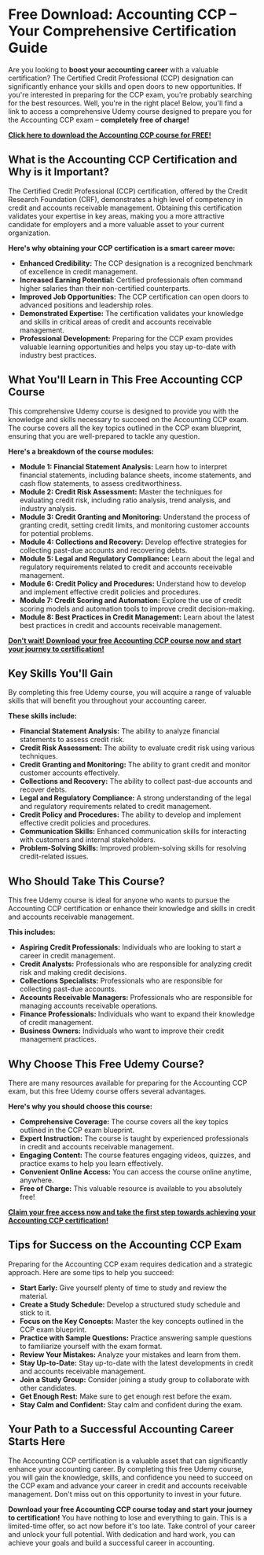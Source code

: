 # Free Download: Accounting CCP – Your Comprehensive Certification Guide

Are you looking to **boost your accounting career** with a valuable certification? The Certified Credit Professional (CCP) designation can significantly enhance your skills and open doors to new opportunities. If you're interested in preparing for the CCP exam, you're probably searching for the best resources. Well, you're in the right place! Below, you'll find a link to access a comprehensive Udemy course designed to prepare you for the Accounting CCP exam – **completely free of charge!**

[**Click here to download the Accounting CCP course for FREE!**](https://udemywork.com/accounting-ccp)

## What is the Accounting CCP Certification and Why is it Important?

The Certified Credit Professional (CCP) certification, offered by the Credit Research Foundation (CRF), demonstrates a high level of competency in credit and accounts receivable management. Obtaining this certification validates your expertise in key areas, making you a more attractive candidate for employers and a more valuable asset to your current organization.

**Here's why obtaining your CCP certification is a smart career move:**

*   **Enhanced Credibility:** The CCP designation is a recognized benchmark of excellence in credit management.
*   **Increased Earning Potential:** Certified professionals often command higher salaries than their non-certified counterparts.
*   **Improved Job Opportunities:** The CCP certification can open doors to advanced positions and leadership roles.
*   **Demonstrated Expertise:** The certification validates your knowledge and skills in critical areas of credit and accounts receivable management.
*   **Professional Development:** Preparing for the CCP exam provides valuable learning opportunities and helps you stay up-to-date with industry best practices.

## What You'll Learn in This Free Accounting CCP Course

This comprehensive Udemy course is designed to provide you with the knowledge and skills necessary to succeed on the Accounting CCP exam. The course covers all the key topics outlined in the CCP exam blueprint, ensuring that you are well-prepared to tackle any question.

**Here's a breakdown of the course modules:**

*   **Module 1: Financial Statement Analysis:** Learn how to interpret financial statements, including balance sheets, income statements, and cash flow statements, to assess creditworthiness.
*   **Module 2: Credit Risk Assessment:** Master the techniques for evaluating credit risk, including ratio analysis, trend analysis, and industry analysis.
*   **Module 3: Credit Granting and Monitoring:** Understand the process of granting credit, setting credit limits, and monitoring customer accounts for potential problems.
*   **Module 4: Collections and Recovery:** Develop effective strategies for collecting past-due accounts and recovering debts.
*   **Module 5: Legal and Regulatory Compliance:** Learn about the legal and regulatory requirements related to credit and accounts receivable management.
*   **Module 6: Credit Policy and Procedures:** Understand how to develop and implement effective credit policies and procedures.
*   **Module 7: Credit Scoring and Automation:** Explore the use of credit scoring models and automation tools to improve credit decision-making.
*   **Module 8: Best Practices in Credit Management:** Learn about the latest best practices in credit and accounts receivable management.

[**Don't wait! Download your free Accounting CCP course now and start your journey to certification!**](https://udemywork.com/accounting-ccp)

## Key Skills You'll Gain

By completing this free Udemy course, you will acquire a range of valuable skills that will benefit you throughout your accounting career.

**These skills include:**

*   **Financial Statement Analysis:** The ability to analyze financial statements to assess credit risk.
*   **Credit Risk Assessment:** The ability to evaluate credit risk using various techniques.
*   **Credit Granting and Monitoring:** The ability to grant credit and monitor customer accounts effectively.
*   **Collections and Recovery:** The ability to collect past-due accounts and recover debts.
*   **Legal and Regulatory Compliance:** A strong understanding of the legal and regulatory requirements related to credit management.
*   **Credit Policy and Procedures:** The ability to develop and implement effective credit policies and procedures.
*   **Communication Skills:** Enhanced communication skills for interacting with customers and internal stakeholders.
*   **Problem-Solving Skills:** Improved problem-solving skills for resolving credit-related issues.

## Who Should Take This Course?

This free Udemy course is ideal for anyone who wants to pursue the Accounting CCP certification or enhance their knowledge and skills in credit and accounts receivable management.

**This includes:**

*   **Aspiring Credit Professionals:** Individuals who are looking to start a career in credit management.
*   **Credit Analysts:** Professionals who are responsible for analyzing credit risk and making credit decisions.
*   **Collections Specialists:** Professionals who are responsible for collecting past-due accounts.
*   **Accounts Receivable Managers:** Professionals who are responsible for managing accounts receivable operations.
*   **Finance Professionals:** Individuals who want to expand their knowledge of credit management.
*   **Business Owners:** Individuals who want to improve their credit management practices.

## Why Choose This Free Udemy Course?

There are many resources available for preparing for the Accounting CCP exam, but this free Udemy course offers several advantages.

**Here's why you should choose this course:**

*   **Comprehensive Coverage:** The course covers all the key topics outlined in the CCP exam blueprint.
*   **Expert Instruction:** The course is taught by experienced professionals in credit and accounts receivable management.
*   **Engaging Content:** The course features engaging videos, quizzes, and practice exams to help you learn effectively.
*   **Convenient Online Access:** You can access the course online anytime, anywhere.
*   **Free of Charge:** This valuable resource is available to you absolutely free!

[**Claim your free access now and take the first step towards achieving your Accounting CCP certification!**](https://udemywork.com/accounting-ccp)

## Tips for Success on the Accounting CCP Exam

Preparing for the Accounting CCP exam requires dedication and a strategic approach. Here are some tips to help you succeed:

*   **Start Early:** Give yourself plenty of time to study and review the material.
*   **Create a Study Schedule:** Develop a structured study schedule and stick to it.
*   **Focus on the Key Concepts:** Master the key concepts outlined in the CCP exam blueprint.
*   **Practice with Sample Questions:** Practice answering sample questions to familiarize yourself with the exam format.
*   **Review Your Mistakes:** Analyze your mistakes and learn from them.
*   **Stay Up-to-Date:** Stay up-to-date with the latest developments in credit and accounts receivable management.
*   **Join a Study Group:** Consider joining a study group to collaborate with other candidates.
*   **Get Enough Rest:** Make sure to get enough rest before the exam.
*   **Stay Calm and Confident:** Stay calm and confident during the exam.

## Your Path to a Successful Accounting Career Starts Here

The Accounting CCP certification is a valuable asset that can significantly enhance your accounting career. By completing this free Udemy course, you will gain the knowledge, skills, and confidence you need to succeed on the CCP exam and advance your career in credit and accounts receivable management. Don't miss out on this opportunity to invest in your future.

**Download your free Accounting CCP course today and start your journey to certification!** You have nothing to lose and everything to gain. This is a limited-time offer, so act now before it's too late. Take control of your career and unlock your full potential. With dedication and hard work, you can achieve your goals and build a successful career in accounting.
